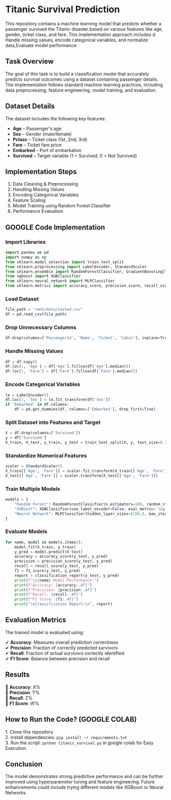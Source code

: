# Titanic Survival Prediction 

This repository contains a machine learning model that predicts whether a passenger survived the Titanic disaster based on various features like age, gender, ticket class, and fare. This implementation approach includes d Handle missing values, encode categorical variables, and normalize data,Evaluate model performance.

## Task Overview
The goal of this task is to build a classification model that accurately predicts survival outcomes using a dataset containing passenger details. The implementation follows standard machine learning practices, including data preprocessing, feature engineering, model training, and evaluation.

## Dataset Details
The dataset includes the following key features:

- **Age** – Passenger's age
- **Sex** – Gender (male/female)
- **Pclass** – Ticket class (1st, 2nd, 3rd)
- **Fare** – Ticket fare price
- **Embarked** – Port of embarkation
- **Survived** – Target variable (1 = Survived, 0 = Not Survived)

## Implementation Steps
1. Data Cleaning & Preprocessing  
2. Handling Missing Values  
3. Encoding Categorical Variables  
4. Feature Scaling  
5. Model Training using Random Forest Classifier  
6. Performance Evaluation  

## GOOGLE Code Implementation
### Import Libraries
```python
import pandas as pd
import numpy as np
from sklearn.model_selection import train_test_split
from sklearn.preprocessing import LabelEncoder, StandardScaler
from sklearn.ensemble import RandomForestClassifier, GradientBoostingClassifier
from xgboost import XGBClassifier
from sklearn.neural_network import MLPClassifier
from sklearn.metrics import accuracy_score, precision_score, recall_score, f1_score, classification_report
```

### Load Dataset
```python
file_path = "/mnt/data/tested.csv"
df = pd.read_csv(file_path)
```

### Drop Unnecessary Columns
```python
df.drop(columns=['PassengerId', 'Name', 'Ticket', 'Cabin'], inplace=True, errors='ignore')
```

### Handle Missing Values
```python
df = df.copy()
df.loc[:, 'Age'] = df['Age'].fillna(df['Age'].median())
df.loc[:, 'Fare'] = df['Fare'].fillna(df['Fare'].median())
```

### Encode Categorical Variables
```python
le = LabelEncoder()
df.loc[:, 'Sex'] = le.fit_transform(df['Sex'])
if 'Embarked' in df.columns:
    df = pd.get_dummies(df, columns=['Embarked'], drop_first=True)
```

### Split Dataset into Features and Target
```python
X = df.drop(columns=['Survived'])
y = df['Survived']
X_train, X_test, y_train, y_test = train_test_split(X, y, test_size=0.2, random_state=42)
```

### Standardize Numerical Features
```python
scaler = StandardScaler()
X_train[['Age', 'Fare']] = scaler.fit_transform(X_train[['Age', 'Fare']])
X_test[['Age', 'Fare']] = scaler.transform(X_test[['Age', 'Fare']])
```

### Train Multiple Models
```python
models = {
    "Random Forest": RandomForestClassifier(n_estimators=100, random_state=42),
    "XGBoost": XGBClassifier(use_label_encoder=False, eval_metric='logloss', random_state=42),
    "Neural Network": MLPClassifier(hidden_layer_sizes=(100,), max_iter=500, random_state=42)
}
```

### Evaluate Models
```python
for name, model in models.items():
    model.fit(X_train, y_train)
    y_pred = model.predict(X_test)
    accuracy = accuracy_score(y_test, y_pred)
    precision = precision_score(y_test, y_pred)
    recall = recall_score(y_test, y_pred)
    f1 = f1_score(y_test, y_pred)
    report = classification_report(y_test, y_pred)
    print(f"\n{name} Model Performance:")
    print(f"Accuracy: {accuracy:.4f}")
    print(f"Precision: {precision:.4f}")
    print(f"Recall: {recall:.4f}")
    print(f"F1 Score: {f1:.4f}")
    print("\nClassification Report:\n", report)
```



## Evaluation Metrics
The trained model is evaluated using:

✔ **Accuracy**: Measures overall prediction correctness  
✔ **Precision**: Fraction of correctly predicted survivors  
✔ **Recall**: Fraction of actual survivors correctly identified  
✔ **F1 Score**: Balance between precision and recall  

## Results
🔹 **Accuracy**: X%  
🔹 **Precision**: Y%  
🔹 **Recall**: Z%  
🔹 **F1 Score**: W%  

## How to Run the Code? (GOOGLE COLAB)
1️. Clone this repository  
2️. Install dependencies: `pip install -r requirements.txt`  
3️. Run the script: `python titanic_survival.py`  in google colab for Easy Execution.

## Conclusion
The model demonstrates strong predictive performance and can be further improved using hyperparameter tuning and feature engineering. Future enhancements could include trying different models like XGBoost or Neural Networks.


